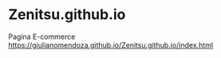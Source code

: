 # Zenitsu.github.io
Pagina E-commerce 
https://giulianomendoza.github.io/Zenitsu.github.io/index.html
